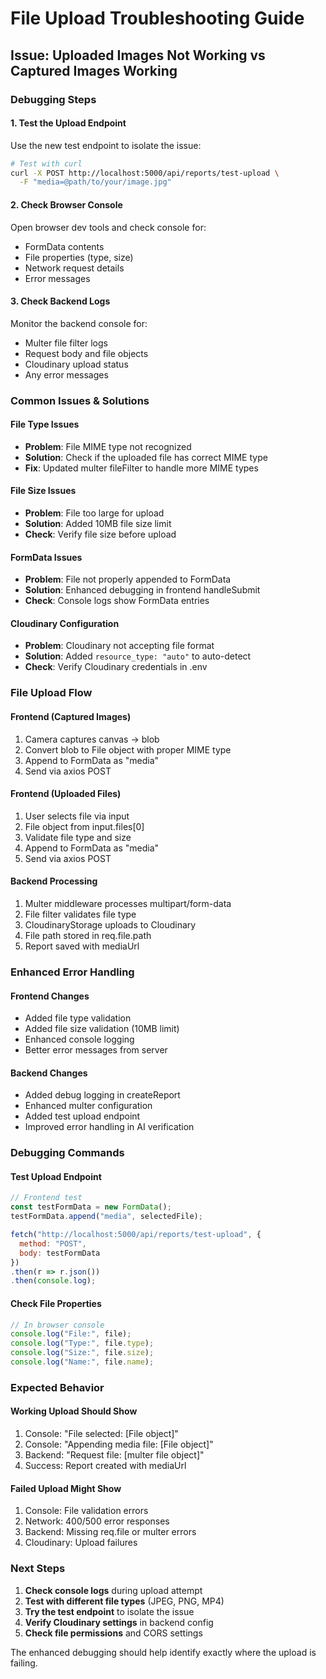 # File Upload Troubleshooting Guide

## Issue: Uploaded Images Not Working vs Captured Images Working

### Debugging Steps

#### 1. **Test the Upload Endpoint**
Use the new test endpoint to isolate the issue:
```bash
# Test with curl
curl -X POST http://localhost:5000/api/reports/test-upload \
  -F "media=@path/to/your/image.jpg"
```

#### 2. **Check Browser Console**
Open browser dev tools and check console for:
- FormData contents
- File properties (type, size)
- Network request details
- Error messages

#### 3. **Check Backend Logs**
Monitor the backend console for:
- Multer file filter logs
- Request body and file objects
- Cloudinary upload status
- Any error messages

### Common Issues & Solutions

#### **File Type Issues**
- **Problem**: File MIME type not recognized
- **Solution**: Check if the uploaded file has correct MIME type
- **Fix**: Updated multer fileFilter to handle more MIME types

#### **File Size Issues**
- **Problem**: File too large for upload
- **Solution**: Added 10MB file size limit
- **Check**: Verify file size before upload

#### **FormData Issues**
- **Problem**: File not properly appended to FormData
- **Solution**: Enhanced debugging in frontend handleSubmit
- **Check**: Console logs show FormData entries

#### **Cloudinary Configuration**
- **Problem**: Cloudinary not accepting file format
- **Solution**: Added `resource_type: "auto"` to auto-detect
- **Check**: Verify Cloudinary credentials in .env

### File Upload Flow

#### **Frontend (Captured Images)**
1. Camera captures canvas → blob
2. Convert blob to File object with proper MIME type
3. Append to FormData as "media"
4. Send via axios POST

#### **Frontend (Uploaded Files)**
1. User selects file via input
2. File object from input.files[0]
3. Validate file type and size
4. Append to FormData as "media"
5. Send via axios POST

#### **Backend Processing**
1. Multer middleware processes multipart/form-data
2. File filter validates file type
3. CloudinaryStorage uploads to Cloudinary
4. File path stored in req.file.path
5. Report saved with mediaUrl

### Enhanced Error Handling

#### **Frontend Changes**
- Added file type validation
- Added file size validation (10MB limit)
- Enhanced console logging
- Better error messages from server

#### **Backend Changes**
- Added debug logging in createReport
- Enhanced multer configuration
- Added test upload endpoint
- Improved error handling in AI verification

### Debugging Commands

#### **Test Upload Endpoint**
```javascript
// Frontend test
const testFormData = new FormData();
testFormData.append("media", selectedFile);

fetch("http://localhost:5000/api/reports/test-upload", {
  method: "POST",
  body: testFormData
})
.then(r => r.json())
.then(console.log);
```

#### **Check File Properties**
```javascript
// In browser console
console.log("File:", file);
console.log("Type:", file.type);
console.log("Size:", file.size);
console.log("Name:", file.name);
```

### Expected Behavior

#### **Working Upload Should Show**
1. Console: "File selected: [File object]"
2. Console: "Appending media file: [File object]"
3. Backend: "Request file: [multer file object]"
4. Success: Report created with mediaUrl

#### **Failed Upload Might Show**
1. Console: File validation errors
2. Network: 400/500 error responses
3. Backend: Missing req.file or multer errors
4. Cloudinary: Upload failures

### Next Steps

1. **Check console logs** during upload attempt
2. **Test with different file types** (JPEG, PNG, MP4)
3. **Try the test endpoint** to isolate the issue
4. **Verify Cloudinary settings** in backend config
5. **Check file permissions** and CORS settings

The enhanced debugging should help identify exactly where the upload is failing.